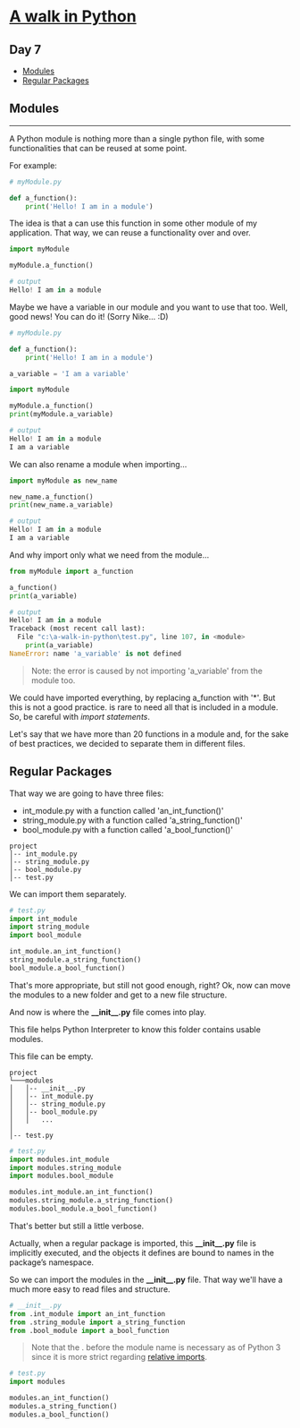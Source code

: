 # [A walk in Python](/README.md)

## Day 7

* [Modules](day_7.md#modules)
* [Regular Packages](day_7.md#regular-packages)

## **Modules**

___

A Python module is nothing more than a single python file, with some functionalities that can be reused at some point.

For example:

```python
# myModule.py

def a_function():
    print('Hello! I am in a module')
```

The idea is that a can use this function in some other module of my application.
That way, we can reuse a functionality over and over.

```python
import myModule

myModule.a_function()

# output
Hello! I am in a module
```

Maybe we have a variable in our module and you want to use that too. Well, good news! You can do it! (Sorry Nike... :D)

```python
# myModule.py

def a_function():
    print('Hello! I am in a module')

a_variable = 'I am a variable'
```

```python
import myModule

myModule.a_function()
print(myModule.a_variable)

# output
Hello! I am in a module
I am a variable
```

We can also rename a module when importing...

```python
import myModule as new_name

new_name.a_function()
print(new_name.a_variable)

# output
Hello! I am in a module
I am a variable
```

And why import only what we need from the module...

```python
from myModule import a_function

a_function()
print(a_variable)

# output
Hello! I am in a module
Traceback (most recent call last):
  File "c:\a-walk-in-python\test.py", line 107, in <module>
    print(a_variable)
NameError: name 'a_variable' is not defined
```

>Note: the error is caused by not importing 'a_variable' from the module too.

We could have imported everything, by replacing a_function with '\*'. But this is not a good practice. is rare to need all that is included in a module. So, be careful with *import statements*.

Let's say that we have more than 20 functions in a module and, for the sake of best practices, we decided to separate them in different files.

## Regular Packages

That way we are going to have three files:

* int_module.py with a function called 'an_int_function()'
* string_module.py with a function called 'a_string_function()'
* bool_module.py with a function called 'a_bool_function()'

```text
project
│-- int_module.py
│-- string_module.py
│-- bool_module.py
│-- test.py
```

We can import them separately.

```python
# test.py
import int_module
import string_module
import bool_module

int_module.an_int_function()
string_module.a_string_function()
bool_module.a_bool_function()
```

That's more appropriate, but still not good enough, right?
Ok, now can move the modules to a new folder and get to a new file structure.

And now is where the **\_\_init__.py** file comes into play.

This file helps Python Interpreter to know this folder contains usable modules.

This file can be empty.

```text
project 
└───modules
│   │-- __init__.py
│   │-- int_module.py
│   │-- string_module.py
│   │-- bool_module.py
│   │   ...
│   
│-- test.py
```

```python
# test.py
import modules.int_module
import modules.string_module
import modules.bool_module

modules.int_module.an_int_function()
modules.string_module.a_string_function()
modules.bool_module.a_bool_function()
```

That's better but still a little verbose.

Actually, when a regular package is imported, this **\_\_init__.py** file is implicitly executed, and the objects it defines are bound to names in the package’s namespace.

So we can import the modules in the **\_\_init__.py** file. That way we'll have a much more easy to read files and structure.

```python
# __init__.py
from .int_module import an_int_function
from .string_module import a_string_function
from .bool_module import a_bool_function
```

>Note that the . before the module name is necessary as of Python 3 since it is more strict regarding [relative imports](https://peps.python.org/pep-0404/#imports).

```python
# test.py
import modules

modules.an_int_function()
modules.a_string_function()
modules.a_bool_function()
```
